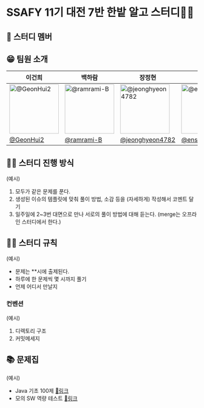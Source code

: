 # SSAFY 11기 대전 7반 한밭 알고 스터디✍🏻
## 👥 스터디 멤버
## 😁 팀원 소개

| 이건희             | 백하람               | 장정현               | 서두나                  | 이지수                                   |                                                                                                   
| ----------------- | -------------------- | ------------------- | ----------------------- | --------------------------------------- | 
| <img src="https://avatars.githubusercontent.com/u/92250144?v=4" alt='@GeonHui2' width="130" height="130"> | <img src="https://avatars.githubusercontent.com/u/74824057?v=4" alt='@ramrami-B' width="130" height="130"> | <img src="https://avatars.githubusercontent.com/u/102511188?v=4" alt='@jeonghyeon4782' width="130" height="130"> | <img src="https://avatars.githubusercontent.com/u/70767115?v=4" alt='@ensk26' width="130" height="130"> | <img src="https://avatars.githubusercontent.com/u/39691728?v=4" alt='@jisooolee' width="130" height="130"> | 
| [@GeonHui2](https://github.com/GeonHui2)                                                         | [@ramrami-B](https://github.com/ramrami-B)                                                                  | [@jeonghyeon4782](https://github.com/jeonghyeon4782)                                                               | [@ensk26](https://github.com/ensk26)                                                        | [@jisooolee](https://github.com/jisooolee)   

## 💪🏻 스터디 진행 방식
(예시)
1. 모두가 같은 문제를 푼다.
2. 생성된 이슈의 템플릿에 맞춰 풀이 방법, 소감 등을 (자세하게) 작성해서 코멘트 달기
4. 일주일에 2~3번 대면으로 만나 서로의 풀이 방법에 대해 듣는다. (merge는 오프라인 스터디에서 한다.)

## 🤙🏻 스터디 규칙
(예시)
- 문제는 **시에 출제된다.
- 하루에 한 문제씩 몇 시까지 풀기
- 언제 어디서 만날지

### 컨벤션
(예시)
1. 디렉토리 구조
2. 커밋메세지

## 📚 문제집
(예시)
- Java 기초 100제 [🔗링크](https://codeup.kr/problemset.php?search=%EA%B8%B0%EC%B4%88100%EC%A0%9C)
- 모의 SW 역량 테스트 [🔗링크](https://swexpertacademy.com/main/userpage/code/userProblemBoxDetail.do?probBoxId=AV5Po0AqAPwDFAUq&leftPage=1&curPage=userpage&userId=SWEAC&&&&)
